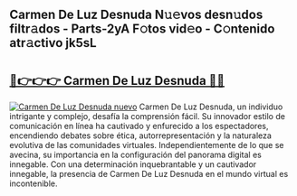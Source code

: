 ## Carmen De Luz Desnuda N𝚞𝚎vos desn𝚞dos filtr𝚊dos - Parts-2yA F𝚘tos vid𝚎o - C𝚘ntenido atr𝚊ctivo jk5sL

# <h2><a href="http://mbe17o.tromn.icu/?c=Carmen+De+Luz+Desnuda">🔗👉👉👉 Carmen De Luz Desnuda 🔗🔗</a></h2>

[![Carmen De Luz Desnuda nuevo](https://i.imgur.com/pEAQMta.gif)](http://mbe17o.tromn.icu/?c=Carmen+De+Luz+Desnuda)
Carmen De Luz Desnuda, un individuo intrigante y complejo, desafía la comprensión fácil. Su innovador estilo de comunicación en línea ha cautivado y enfurecido a los espectadores, encendiendo debates sobre ética, autorrepresentación y la naturaleza evolutiva de las comunidades virtuales. Independientemente de lo que se avecina, su importancia en la configuración del panorama digital es innegable. Con una determinación inquebrantable y un cautivador innegable, la presencia de Carmen De Luz Desnuda en el mundo virtual es incontenible.
